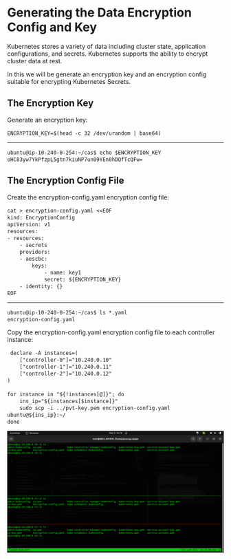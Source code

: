 # Generating the Data Encryption Config and Key

Kubernetes stores a variety of data including cluster state, application configurations, and secrets. Kubernetes supports the ability to encrypt cluster data at rest.

In this we will be generate an encryption key and an encryption config suitable for encrypting Kubernetes Secrets.

## The Encryption Key

Generate an encryption key:

    ENCRYPTION_KEY=$(head -c 32 /dev/urandom | base64)
---
    ubuntu@ip-10-240-0-254:~/cas$ echo $ENCRYPTION_KEY
    oHC83yw7YkPfzpL5gtn7kiuNP7un09YEn0hDQfTcQFw=

## The Encryption Config File
Create the encryption-config.yaml encryption config file:

    cat > encryption-config.yaml <<EOF
    kind: EncryptionConfig
    apiVersion: v1
    resources:
    - resources:
        - secrets
        providers:
        - aescbc:
            keys:
                - name: key1
                secret: ${ENCRYPTION_KEY}
        - identity: {}
    EOF

---
    ubuntu@ip-10-240-0-254:~/cas$ ls *.yaml
    encryption-config.yaml

Copy the encryption-config.yaml encryption config file to each controller instance:

     declare -A instances=(
        ["controller-0"]="10.240.0.10"
        ["controller-1"]="10.240.0.11"
        ["controller-2"]="10.240.0.12"
    )

    for instance in "${!instances[@]}"; do
        ins_ip="${instances[$instance]}"
        sudo scp -i ../pvt-key.pem encryption-config.yaml ubuntu@${ins_ip}:~/
    done

![alt text](img-ref/image-2.png)